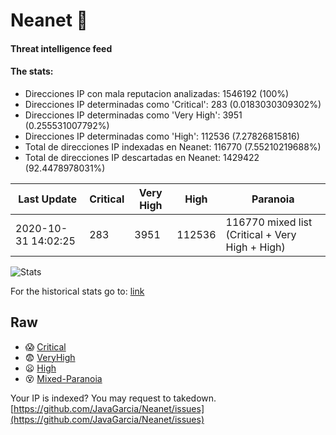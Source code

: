# Neanet :hocho:
#### Threat intelligence feed
#### The stats:

- Direcciones IP con mala reputacion analizadas: 1546192 (100%)
- Direcciones IP determinadas como 'Critical':  283 (0.0183030309302%)
- Direcciones IP determinadas como 'Very High':  3951 (0.255531007792%)
- Direcciones IP determinadas como 'High':  112536 (7.27826815816)
- Total de direcciones IP indexadas en Neanet:  116770 (7.55210219688%)
- Total de direcciones IP descartadas en Neanet:  1429422 (92.4478978031%)

| Last Update | Critical | Very High | High | Paranoia |
| --- | --- | --- | --- | --- |
| 2020-10-31 14:02:25 | 283 | 3951 | 112536 | 116770 mixed list (Critical + Very High + High)|

![Stats](https://docs.google.com/spreadsheets/d/e/2PACX-1vSnaNMIXVabIpDJjufMlzH7poXnshF3mgd8Is1g9ytUEzVsP5my4Trn8f-xkoLLQ38xpL3HtmUexLo6/pubchart?oid=501124687&format=image)

For the historical stats go to: [link](/stats.csv)
## Raw
- :scream: [Critical](https://raw.githubusercontent.com/JavaGarcia/Neanet/master/blacklists/neanet_critical.txt)
- :fearful: [VeryHigh](https://raw.githubusercontent.com/JavaGarcia/Neanet/master/blacklists/neanet_veryHigh.txtt)
- :frowning: [High](https://raw.githubusercontent.com/JavaGarcia/Neanet/master/blacklists/neanet_high.txt)
- :dizzy_face: [Mixed-Paranoia](https://raw.githubusercontent.com/JavaGarcia/Neanet/master/blacklists/neanet_all.txt)


Your IP is indexed? You may request to takedown. [https://github.com/JavaGarcia/Neanet/issues](https://github.com/JavaGarcia/Neanet/issues)










































































































































































































































































































































































































































































































































































































































































































































































































































































































































































































































































































































































































































































































































































































































































































































































































































































































































































































































































